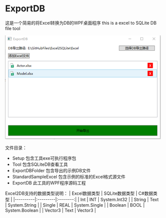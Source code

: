# ExportDB
这是一个简易的将Excel转换为DB的WPF桌面程序
this is a excel to SQLite  DB  file tool

![UPM_Image](https://github.com/aaa719717747/ExportDB/blob/master/Images/show.png?raw=true)

文件目录：
- Setup  包含工具exe可执行程序包
- Tool   包含SQLiteDB查看工具
- ExportDBFolder   包含导出的示例DB文件
- StandardSampleExcel  包含示例的标准的Excel格式源文件
- ExportDB   此工具的WPF程序源码工程

Excel2DB支持的数据类型说明：
| Excel数据类型 | SQLite数据类型 | C#数据类型 |
|----------|:---------|:--------:|
| Int   | INT  | System.Int32   |
| String   | Text  | System.String  |
| Single   | REAL  | System.Single   |
| Boolean   | BOOL  | System.Boolean  |
| Vector3   | Text  | Vector3   |

